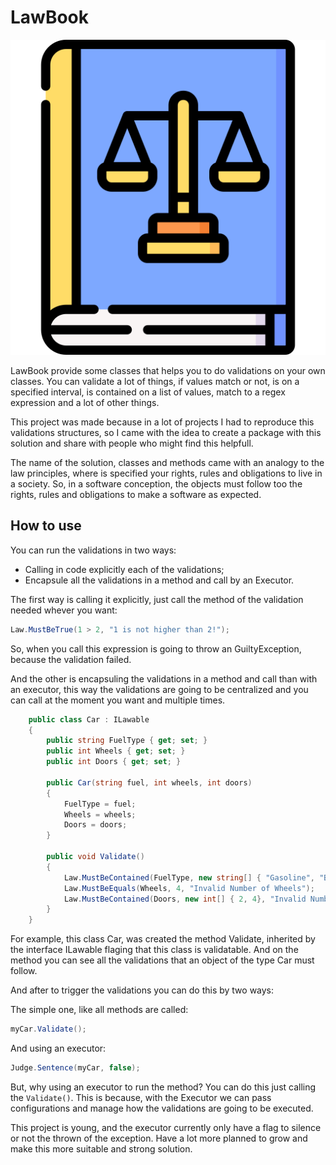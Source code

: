 # LawBook

![LawBook](./images/logo.png)

LawBook provide some classes that helps you to do validations on your own classes. You can validate a lot of things, if values match or not, is on a specified interval, is contained on a list of values, match to a regex expression and a lot of other things.

This project was made because in a lot of projects I had to reproduce this validations structures, so I came with the idea to create a package with this solution and share with people who might find this helpfull.

The name of the solution, classes and methods came with an analogy to the law principles, where is specified your rights, rules and obligations to live in a society. So, in a software conception, the objects must follow too the rights, rules and obligations to make a software as expected.

## How to use ###

You can run the validations in two ways:

* Calling in code explicitly each of the validations;
* Encapsule all the validations in a method and call by an Executor.


The first way is calling it explicitly, just call the method of the validation needed whever
you want:

```csharp
Law.MustBeTrue(1 > 2, "1 is not higher than 2!");
```
So, when you call this expression is going to throw an GuiltyException, because the validation failed.

And the other is encapsuling the validations in a method and call than with an executor, this way the validations are going to be centralized and you can call at the moment you want and multiple times.

```csharp
    public class Car : ILawable
    {
        public string FuelType { get; set; }
        public int Wheels { get; set; }
        public int Doors { get; set; }

        public Car(string fuel, int wheels, int doors)
        {
            FuelType = fuel;
            Wheels = wheels;
            Doors = doors;
        }

        public void Validate()
        {
            Law.MustBeContained(FuelType, new string[] { "Gasoline", "Biodiesel" }, "Invalid Fuel Type");
            Law.MustBeEquals(Wheels, 4, "Invalid Number of Wheels");
            Law.MustBeContained(Doors, new int[] { 2, 4}, "Invalid Number of Doors");
        }
    }
```

For example, this class Car, was created the method Validate, inherited by the interface ILawable flaging that this class is validatable. And on the method you can see all the validations that an object of the type Car must follow.

And after to trigger the validations you can do this by two ways:

The simple one, like all methods are called:

```csharp
myCar.Validate();
```

And using an executor:

```csharp
Judge.Sentence(myCar, false);
```

But, why using an executor to run the method? You can do this just calling the ``` Validate() ```.
This is because, with the Executor we can pass configurations and manage how the validations are going to be executed. 

This project is young, and the executor currently only have a flag to silence or not the thrown of the exception. Have a lot more planned to grow and make this more suitable and strong solution.